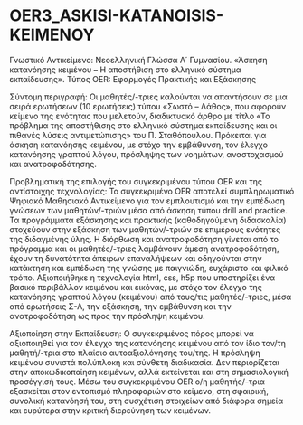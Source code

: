 # OER3_ASKISI-KATANOISIS-KEIMENOY
 
Γνωστικό Αντικείμενο: Νεοελληνική Γλώσσα Α΄ Γυμνασίου. «Άσκηση κατανόησης κειμένου – Η αποστήθιση στο ελληνικό σύστημα εκπαίδευσης». Τύπος OER: Εφαρμογές Πρακτικής και Εξάσκησης 

Σύντομη περιγραφή: Οι μαθητές/-τριες καλούνται να απαντήσουν σε μια σειρά ερωτήσεων (10  ερωτήσεις) τύπου «Σωστό – Λάθος», που αφορούν κείμενο της ενότητας που μελετούν, διαδικτυακό άρθρο με τίτλο «Το πρόβλημα της αποστήθισης στο ελληνικό σύστημα εκπαίδευσης και οι πιθανές λύσεις αντιμετώπισης» του Π. Σταθόπουλου. Πρόκειται για άσκηση κατανόησης κειμένου, με στόχο  την  εμβάθυνση, τον έλεγχο κατανόησης γραπτού λόγου, πρόσληψης των νοημάτων, αναστοχασμού και ανατροφοδότησης.

Προβληματική της επιλογής του συγκεκριμένου τύπου OER και της αντίστοιχης τεχνολογίας:  Το συγκεκριμένο OER αποτελεί συμπληρωματικό Ψηφιακό Μαθησιακό Αντικείμενο για τον εμπλουτισμό και την εμπέδωση γνώσεων των μαθητών/-τριών μέσα από άσκηση τύπου drill and practice. Τα προγράμματα εξάσκησης και πρακτικής (καθοδηγούμενη διδασκαλία) στοχεύουν στην εξάσκηση των μαθητών/-τριών σε επιμέρους ενότητες της διδαγμένης ύλης. Η  διόρθωση και ανατροφοδότηση γίνεται από το πρόγραμμα και οι μαθητές/-τριες λαμβάνουν άμεση ανατροφοδότηση, έχουν τη δυνατότητα άπειρων επαναλήψεων και οδηγούνται στην κατάκτηση και εμπέδωση της γνώσης με παιγνιώδη, ευχάριστο και φιλικό τρόπο. Αξιοποιήθηκε η τεχνολογία html, css, h5p που υποστηρίζει ένα βασικό περιβάλλον κειμένου και εικόνας, με στόχο τον έλεγχο της κατανόησης  γραπτού λόγου (κειμένου) από τους/τις μαθητές/-τριες, μέσα από ερωτήσεις Σ-Λ, την εξάσκηση, την εμβάθυνση και την ανατροφοδότηση ως προς την πρόσληψη κειμένου.

 Αξιοποίηση στην Εκπαίδευση: Ο συγκεκριμένος πόρος μπορεί να αξιοποιηθεί για τον έλεγχο της κατανόησης κειμένου από τον ίδιο τον/τη μαθητή/-τρια στο πλαίσιο αυτοαξιολόγησης του/της. Η πρόσληψη κειμένου συνιστά πολύπλοκη και σύνθετη διαδικασία. Δεν περιορίζεται στην αποκωδικοποίηση κειµένων, αλλά εκτείνεται και στη σηµασιολογική προσέγγισή τους. Μέσω του συγκεκριμένου OER ο/η μαθητής/-τρια εξασκείται στον εντοπισµό πληροφοριών στο κείµενο, στη σφαιρική, συνολική κατανόησή του, στη συσχέτιση στοιχείων από διάφορα σημεία και ευρύτερα στην κριτική διερεύνηση των κειμένων.

